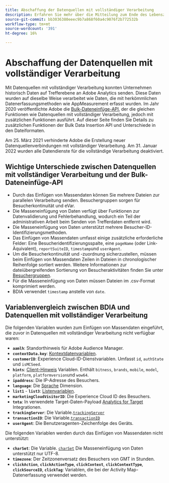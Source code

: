 ```yaml
---
title: Abschaffung der Datenquellen mit vollständiger Verarbeitung
description: Erfahren Sie mehr über die Mitteilung zum Ende des Lebenszyklus für Datenquellen mit vollständiger Verarbeitung.
source-git-commit: bb3036380eeec9b7a868f60a4c9076f2b772532b
workflow-type: tm+mt
source-wordcount: '391'
ht-degree: 16%

---
```


# Abschaffung der Datenquellen mit vollständiger Verarbeitung

Mit Datenquellen mit vollständiger Verarbeitung konnten Unternehmen historisch Daten auf Trefferebene an Adobe Analytics senden. Diese Daten wurden auf dieselbe Weise verarbeitet wie Daten, die mit herkömmlichen Datenerfassungsmethoden wie AppMeasurement erfasst wurden. Im Jahr 2020 veröffentlichte Adobe die [Bulk-Dateneinfüge-API](https://developer.adobe.com/analytics-apis/docs/2.0/guides/endpoints/bulk-data-insertion/), der die gleichen Funktionen wie Datenquellen mit vollständiger Verarbeitung, jedoch mit zusätzlichen Funktionen ausführt. Auf dieser Seite finden Sie Details zu zusätzlichen Funktionen der Bulk Data Insertion API und Unterschiede in den Dateiformaten.

Am 25. März 2021 verhinderte Adobe die Erstellung neuer Datenquellenverbindungen mit vollständiger Verarbeitung. Am 31. Januar 2022 wurden alle Datendienste für die vollständige Verarbeitung deaktiviert.

## Wichtige Unterschiede zwischen Datenquellen mit vollständiger Verarbeitung und der Bulk-Dateneinfüge-API

* Durch das Einfügen von Massendaten können Sie mehrere Dateien zur parallelen Verarbeitung senden. Besuchergruppen sorgen für Besucherkontinuität und eVar.
* Die Masseneinfügung von Daten verfügt über Funktionen zur Datenvalidierung und Fehlerbehandlung, wodurch ein Teil der administrativen Arbeit beim Senden von Trefferdaten entfernt wird.
* Die Masseneinfügung von Daten unterstützt mehrere Besucher-ID-Identifizierungsmethoden.
* Das Einfügen von Massendaten umfasst einige zusätzliche erforderliche Felder: Eine Besucheridentifizierungsspalte, eine `pageName` (oder Link-Äquivalent), `reportSuiteID`, `timestamp`und `userAgent`.
* Um die Besucherkontinuität und -zuordnung sicherzustellen, müssen beim Einfügen von Massendaten Zeilen in Dateien in chronologischer Reihenfolge sortiert werden. Weitere Informationen zur dateiübergreifenden Sortierung von Besucheraktivitäten finden Sie unter [Besuchergruppen](https://developer.adobe.com/analytics-apis/docs/2.0/guides/endpoints/bulk-data-insertion/visitor-groups/).
* Für die Masseneinfügung von Daten müssen Dateien im .csv-Format komprimiert werden.
* BDIA verwendet `timestamp` anstelle von `date`.

## Variablenvergleich zwischen BDIA und Datenquellen mit vollständiger Verarbeitung

Die folgenden Variablen wurden zum Einfügen von Massendaten eingeführt, die zuvor in Datenquellen mit vollständiger Verarbeitung nicht verfügbar waren:

* **`aamlh`**: Standorthinweis für Adobe Audience Manager.
* **`contextData.key`**: [Kontextdatenvariablen](/help/implement/vars/page-vars/contextdata.md).
* **`customerID`**: Experience Cloud-ID-Dienstvariablen. Umfasst `id`, `authState` und `isMCSeed`.
* **`hints`**: [Client-Hinweis](https://experienceleague.adobe.com/docs/experience-platform/edge/fundamentals/user-agent-client-hints.html?lang=de) Variablen. Enthält `bitness`, `brands`, `mobile`, `model`, `platform`, `platformversion`und `wow64`.
* **`ipaddress`**: Die IP-Adresse des Besuchers.
* **`language`**: Die [Sprache](/help/components/dimensions/language.md) Dimension.
* **`list1`** - **`list3`**: [Listenvariablen](/help/implement/vars/page-vars/list.md).
* **`marketingCloudVisitorID`**: Die Experience Cloud ID des Besuchers.
* **`tnta`**: In verwendete Target-Daten-Payload [Analytics for Target](https://experienceleague.adobe.com/docs/target/using/integrate/a4t/a4t.html?lang=de) Integrationen.
* **`trackingServer`**: Die Variable.[`trackingServer`](/help/implement/vars/config-vars/trackingserver.md)
* **`transactionID`**: Die Variable.[`transactionID`](/help/implement/vars/page-vars/transactionid.md)
* **`userAgent`**: Die Benutzeragenten-Zeichenfolge des Geräts.

Die folgenden Variablen werden durch das Einfügen von Massendaten nicht unterstützt:

* **`charSet`**: Die Variable. [`charSet`](/help/implement/vars/config-vars/charset.md) Die Masseneinfügung von Daten unterstützt nur UTF-8.
* **`timezone`**: Der Zeitzonenversatz des Besuchers von GMT in Stunden.
* **`clickAction`**, **`clickActionType`**, **`clickContext`**, **`clickContextType`**, **`clickSourceID`**, **`clickTag`**: Variablen, die bei der Activity Map-Datenerfassung verwendet werden.

